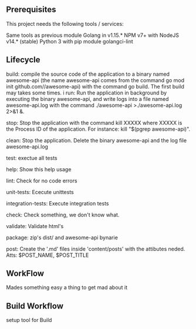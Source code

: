 ## Prerequisites

This project needs the following tools / services:

Same tools as previous module
Golang in v1.15.*
NPM v7+ with NodeJS v14.* (stable)
Python 3 with pip module
golangci-lint

## Lifecycle

build: compile the source code of the application to a binary named awesome-api (the name awesome-api comes from the command go mod init github.com/<your github handle>/awesome-api) with the command go build. The first build may takes some times.
i
run: Run the application in background by executing the binary awesome-api, and write logs into a file named awesome-api.log with the command ./awesome-api >./awesome-api.log 2>&1 &.

stop: Stop the application with the command kill XXXXX where XXXXX is the Process ID of the application. For instance: kill "$(pgrep awesome-api)".

clean: Stop the application. Delete the binary awesome-api and the log file awesome-api.log

test: exectue all tests

help: Show this help usage

lint: Check for no code errors

unit-tests: Ececute unittests

integration-tests: Execute integration tests

check: Check something, we don't know what.

validate: Validate html's

package: zip's dist/ and awesome-api bynarie

post: Create the '.md' files inside 'content/posts' with the attibutes neded. Atts: $POST_NAME, $POST_TITLE

## WorkFlow

Mades something easy a thing to get mad about it

## Build Workflow

setup tool for Build
